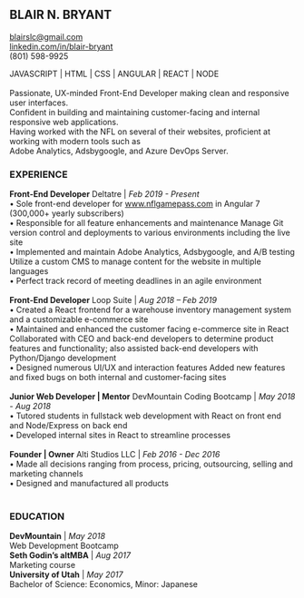 ## **BLAIR N. BRYANT**
blairslc@gmail.com <br/>
[linkedin.com/in/blair-bryant](linkedin.com/in/blair-bryant)<br/>
(801) 598-9925

JAVASCRIPT | HTML | CSS | ANGULAR | REACT | NODE <br/><br/>
	Passionate, UX-minded Front-End Developer making clean and responsive user interfaces. <br/>
  Confident in building and maintaining customer-facing and internal responsive web applications.<br/>
  Having worked with the NFL on several of their websites, proficient at working with modern tools such as<br/>
  Adobe Analytics, Adsbygoogle, and Azure DevOps Server.

### **EXPERIENCE**
**Front-End Developer**
Deltatre | *Feb 2019 - Present* <br/>
  •	Sole front-end developer for www.nflgamepass.com in Angular 7 (300,000+ yearly subscribers) <br/>
  •	Responsible for all feature enhancements and maintenance Manage Git version control and deployments to various environments including the live site <br/>
  •	Implemented and maintain Adobe Analytics, Adsbygoogle, and A/B testing Utilize a custom CMS to manage content for the website in multiple languages <br/>
  •	Perfect track record of meeting deadlines in an agile environment <br/><br/>
**Front-End Developer**
Loop Suite | *Aug 2018 – Feb 2019* <br/>
  •	Created a React frontend for a warehouse inventory management system and a customizable e-commerce site <br/>
  •	Maintained and enhanced the customer facing e-commerce site in React Collaborated with CEO and back-end developers to determine product features and functionality; also assisted back-end developers with Python/Django development <br/>
  •	Designed numerous UI/UX and interaction features Added new features and fixed bugs on both internal and customer-facing sites <br/><br/>
**Junior Web Developer | Mentor**
DevMountain Coding Bootcamp | *May 2018 - Aug 2018* <br/>
  •	Tutored students in fullstack web development with React on front end and Node/Express on back end <br/>
  •	Developed internal sites in React to streamline processes <br/><br/>
**Founder | Owner**
Alti Studios LLC | *Feb 2016 - Dec 2016* <br/>
  •	Made all decisions ranging from process, pricing, outsourcing, selling and marketing channels <br/>
  •	Designed and manufactured all products <br/><br/>

### **EDUCATION**
**DevMountain** | *May 2018* <br/>
Web Development Bootcamp <br/>
**Seth Godin’s altMBA** | *Aug 2017* <br/>
Marketing course <br/>
**University of Utah** | *May 2017* <br/>
Bachelor of Science: Economics, Minor: Japanese
